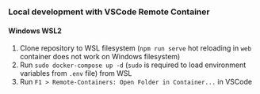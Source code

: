 ### Local development with VSCode Remote Container

#### Windows WSL2

1. Clone repository to WSL filesystem (`npm run serve` hot reloading in `web` container does not work on Windows filesystem)
2. Run `sudo docker-compose up -d` (`sudo` is required to load environment variables from `.env` file) from WSL
3. Run `F1 > Remote-Containers: Open Folder in Container...` in VSCode

